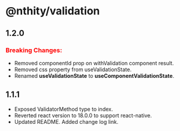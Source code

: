 # @nthity/validation

## 1.2.0

### <span style="color: red">Breaking Changes:</span>
- Removed componentId prop on withValidation component result.
- Removed css property from useValidationState.
- Renamed **useValidationState** to **useComponentValidationState**.


## 1.1.1

- Exposed ValidatorMethod type to index.
- Reverted react version to 18.0.0 to support react-native.
- Updated README. Added change log link.
